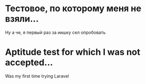 # Тестовое, по которому меня не взяли...
Ну а че, я первый раз за иишку сел опробовать

# Aptitude test for which I was not accepted...
Was my first time trying Laravel
